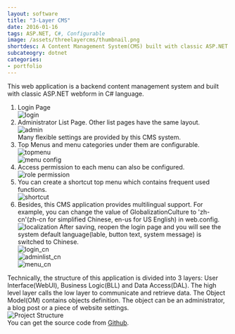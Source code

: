 ```yaml
---
layout: software
title: "3-Layer CMS"
date: 2016-01-16
tags: ASP.NET, C#, Configurable
image: /assets/threelayercms/thumbnail.png
shortdesc: A Content Management System(CMS) built with classic ASP.NET webform.
subcateogry: dotnet
categories:
- portfolio
---
```


This web application is a backend content management system and built with classic ASP.NET webform in C# language.  
1. Login Page  
![login](/assets/threelayercms/login.png "login")
2. Administrator List Page. Other list pages have the same layout.  
![admin](/assets/threelayercms/adminlist.png "admin")  
Many flexible settings are provided by this CMS system.  
3. Top Menus and menu categories under them are configurable.  
![topmenu](/assets/threelayercms/menutop.png "topmenu")  
![menu config](/assets/threelayercms/menuconfig.png "menu config")
4. Access permission to each menu can also be configured.  
![role permission](/assets/threelayercms/rolepermission.png "role permission")
5. You can create a shortcut top menu which contains frequent used functions.  
![shortcut](/assets/threelayercms/shortcut.png "shortcut")
6. Besides, this CMS application provides multilingual support. For example, you can change the value of GlobalizationCulture to 'zh-cn'(zh-cn for simplified Chinese, en-us for US English) in web.config.  
![localization](/assets/threelayercms/localization.png "localization")
After saving, reopen the login page and you will see the system default language(lable, button text, system message) is switched to Chinese.  
![login_cn](/assets/threelayercms/login_cn.png "login_cn")  
![adminlist_cn](/assets/threelayercms/adminlist_cn.png "adminlist_cn")  
![menu_cn](/assets/threelayercms/menu_cn.png "menu_cn")  

Technically, the structure of this application is divided into 3 layers: User Interface(WebUI), Business Logic(BLL) and Data Access(DAL). The high level layer calls the low layer to communicate and retrieve data. The Object Model(OM) contains objects definition. The object can be an administrator, a blog post or a piece of website settings.  
![Project Structure](/assets/threelayercms/3layer.png "Project Structure")  
You can get the source code from [Github](https://github.com/jojozhuang/Projects/tree/master/CMSWeb/Src "Source Code").
